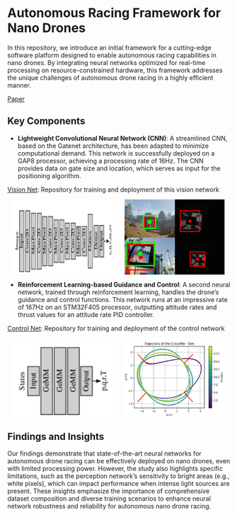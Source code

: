 # Autonomous Racing Framework for Nano Drones

In this repository, we introduce an initial framework for a cutting-edge software platform designed to enable autonomous racing capabilities in nano drones. By integrating neural networks optimized for real-time processing on resource-constrained hardware, this framework addresses the unique challenges of autonomous drone racing in a highly efficient manner. 

[Paper](files/Modular_Neural_Network_Navigation.pdf)

## Key Components

- **Lightweight Convolutional Neural Network (CNN)**: A streamlined CNN, based on the Gatenet architecture, has been adapted to minimize computational demand. This network is successfully deployed on a GAP8 processor, achieving a processing rate of 16Hz. The CNN provides data on gate size and location, which serves as input for the positioning algorithm.

[Vision Net](https://github.com/fed12345/visionnet): Repository for training and deployment of this vision network

<div style="display: flex; justify-content: space-around;">
  <img src="files\gatenet.png" alt="Figure 1" width="45%">
  <img src="files\gatenetresults.png" alt="Figure 2" width="45%">
</div>

- **Reinforcement Learning-based Guidance and Control**: A second neural network, trained through reinforcement learning, handles the drone’s guidance and control functions. This network runs at an impressive rate of 167Hz on an STM32F405 processor, outputting attitude rates and thrust values for an attitude rate PID controller.
  
[Control Net](https://github.com/fed12345/controlnet): Repository for training and deployment of the control network

<div style="display: flex; justify-content: space-around;">
  <img src="files\controlnet.png" alt="Figure 1" width="45%">
  <img src="files\controlnetresults.png" alt="Figure 2" width="45%">
</div>

## Findings and Insights

Our findings demonstrate that state-of-the-art neural networks for autonomous drone racing can be effectively deployed on nano drones, even with limited processing power. However, the study also highlights specific limitations, such as the perception network’s sensitivity to bright areas (e.g., white pixels), which can impact performance when intense light sources are present. These insights emphasize the importance of comprehensive dataset composition and diverse training scenarios to enhance neural network robustness and reliability for autonomous nano drone racing.


